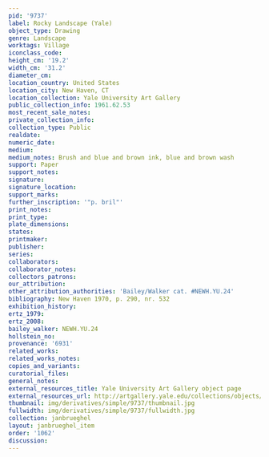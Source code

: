 ```yaml
---
pid: '9737'
label: Rocky Landscape (Yale)
object_type: Drawing
genre: Landscape
worktags: Village
iconclass_code:
height_cm: '19.2'
width_cm: '31.2'
diameter_cm:
location_country: United States
location_city: New Haven, CT
location_collection: Yale University Art Gallery
public_collection_info: 1961.62.53
most_recent_sale_notes:
private_collection_info:
collection_type: Public
realdate:
numeric_date:
medium:
medium_notes: Brush and blue and brown ink, blue and brown wash
support: Paper
support_notes:
signature:
signature_location:
support_marks:
further_inscription: '"p. bril"'
print_notes:
print_type:
plate_dimensions:
states:
printmaker:
publisher:
series:
collaborators:
collaborator_notes:
collectors_patrons:
our_attribution:
other_attribution_authorities: 'Bailey/Walker cat. #NEWH.YU.24'
bibliography: New Haven 1970, p. 290, nr. 532
exhibition_history:
ertz_1979:
ertz_2008:
bailey_walker: NEWH.YU.24
hollstein_no:
provenance: '6931'
related_works:
related_works_notes:
copies_and_variants:
curatorial_files:
general_notes:
external_resources_title: Yale University Art Gallery object page
external_resources_url: http://artgallery.yale.edu/collections/objects/58610
thumbnail: img/derivatives/simple/9737/thumbnail.jpg
fullwidth: img/derivatives/simple/9737/fullwidth.jpg
collection: janbrueghel
layout: janbrueghel_item
order: '1062'
discussion:
---
```

